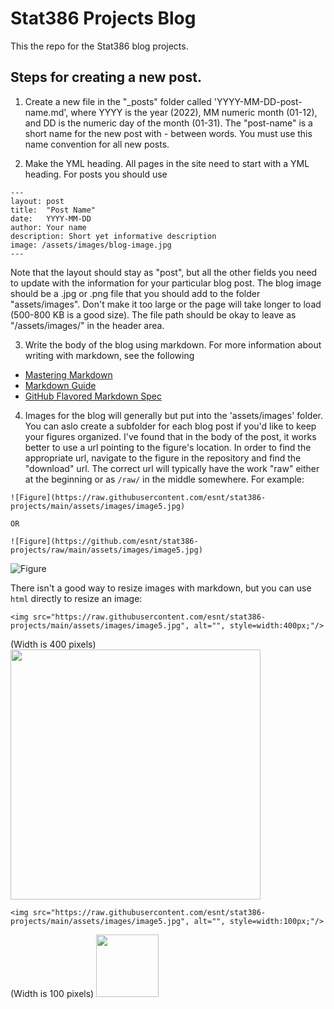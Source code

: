 # Stat386 Projects Blog

This the repo for the Stat386 blog projects.

## Steps for creating a new post.  

1. Create a new file in the "_posts" folder called 'YYYY-MM-DD-post-name.md', where YYYY is the year (2022), MM numeric month (01-12), and DD is the numeric day of the month (01-31).  The "post-name" is a short name for the new post with - between words.  You must use this name convention for all new posts.  

2.  Make the YML heading.  All pages in the site need to start with a YML heading.  For posts you should use
```
---
layout: post
title:  "Post Name"
date:   YYYY-MM-DD
author: Your name
description: Short yet informative description
image: /assets/images/blog-image.jpg
---
```
Note that the layout should stay as "post", but all the other fields you need to update with the information for your particular blog post.  The blog image should be a .jpg or .png file that you should add to the folder "assets/images".  Don't make it too large or the page will take longer to load (500-800 KB is a good size).  The file path should be okay to leave as "/assets/images/" in the header area.  

3.  Write the body of the blog using markdown.  For more information about writing with markdown, see the following 
* [Mastering Markdown](https://guides.github.com/features/mastering-markdown/)
* [Markdown Guide](https://www.markdownguide.org/cheat-sheet/)
* [GitHub Flavored Markdown Spec](https://github.github.com/gfm/)

4.  Images for the blog will generally but put into the 'assets/images' folder.  You can aslo create a subfolder for each blog post if you'd like to keep your figures organized.  I've found that in the body of the post, it works better to use a url pointing to the figure's location.  In order to find the appropriate url, navigate to the figure in the repository and find the "download" url.  The correct url will typically have the work "raw" either at the beginning or as `/raw/` in the middle somewhere. For example:

```
![Figure](https://raw.githubusercontent.com/esnt/stat386-projects/main/assets/images/image5.jpg)

OR

![Figure](https://github.com/esnt/stat386-projects/raw/main/assets/images/image5.jpg)
```

![Figure](https://raw.githubusercontent.com/esnt/stat386-projects/main/assets/images/image5.jpg)

There isn't a good way to resize images with markdown, but you can use `html` directly to resize an image:

`<img src="https://raw.githubusercontent.com/esnt/stat386-projects/main/assets/images/image5.jpg", alt="", style=width:400px;"/>`

(Width is 400 pixels)
<img src="https://raw.githubusercontent.com/esnt/stat386-projects/main/assets/images/image5.jpg" alt="" style="width:400px;"/>



`<img src="https://raw.githubusercontent.com/esnt/stat386-projects/main/assets/images/image5.jpg", alt="", style=width:100px;"/>`

(Width is 100 pixels)
<img src="https://raw.githubusercontent.com/esnt/stat386-projects/main/assets/images/image5.jpg" alt="" style="width:100px;"/>


